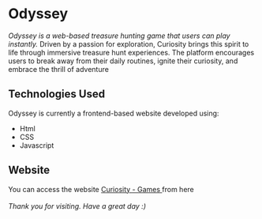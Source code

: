 # Odyssey 

_Odyssey is a web-based treasure hunting game that users can play instantly._ Driven by a passion for exploration, Curiosity brings this spirit to life through immersive treasure hunt experiences. The platform encourages users to break away from their daily routines, ignite their curiosity, and embrace the thrill of adventure

## Technologies Used
Odyssey is currently a frontend-based website developed using:

- Html
- CSS
- Javascript

## Website 

You can access the website [Curiosity - Games ](https://mycuriosity.netlify.app/odyssey/) from here 
  \
  \
_Thank you for visiting. Have a great day :)_
